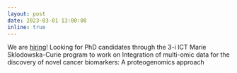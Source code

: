 ```yaml
---
layout: post
date: 2023-03-01 13:00:00
inline: true
---
```


We are <a href="https://lnkd.in/d4MUWKQQ">hiring</a>! Looking for PhD candidates through the 3-i ICT Marie Sklodowska-Curie program to work on Integration of multi-omic data for the discovery of novel cancer biomarkers: A proteogenomics approach
